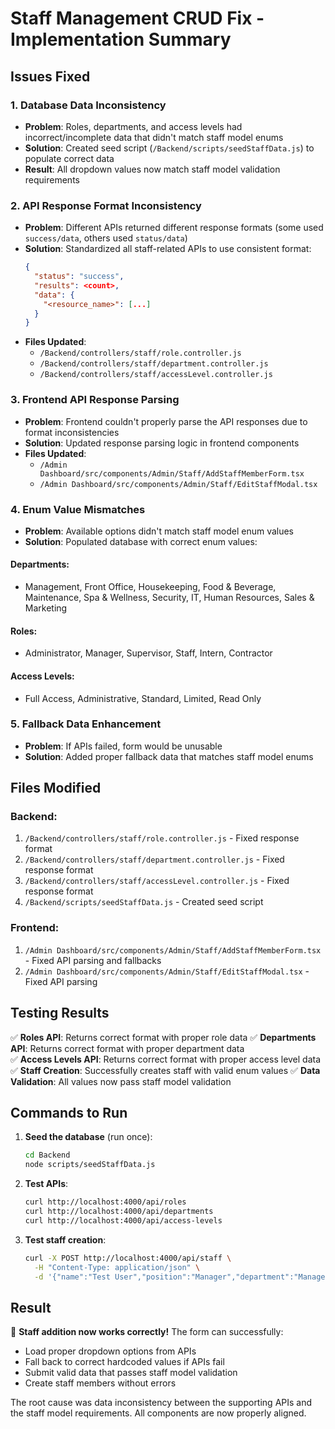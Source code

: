 # Staff Management CRUD Fix - Implementation Summary

## Issues Fixed

### 1. **Database Data Inconsistency**

- **Problem**: Roles, departments, and access levels had incorrect/incomplete data that didn't match staff model enums
- **Solution**: Created seed script (`/Backend/scripts/seedStaffData.js`) to populate correct data
- **Result**: All dropdown values now match staff model validation requirements

### 2. **API Response Format Inconsistency**

- **Problem**: Different APIs returned different response formats (some used `success/data`, others used `status/data`)
- **Solution**: Standardized all staff-related APIs to use consistent format:
  ```json
  {
    "status": "success",
    "results": <count>,
    "data": {
      "<resource_name>": [...]
    }
  }
  ```
- **Files Updated**:
  - `/Backend/controllers/staff/role.controller.js`
  - `/Backend/controllers/staff/department.controller.js`
  - `/Backend/controllers/staff/accessLevel.controller.js`

### 3. **Frontend API Response Parsing**

- **Problem**: Frontend couldn't properly parse the API responses due to format inconsistencies
- **Solution**: Updated response parsing logic in frontend components
- **Files Updated**:
  - `/Admin Dashboard/src/components/Admin/Staff/AddStaffMemberForm.tsx`
  - `/Admin Dashboard/src/components/Admin/Staff/EditStaffModal.tsx`

### 4. **Enum Value Mismatches**

- **Problem**: Available options didn't match staff model enum values
- **Solution**: Populated database with correct enum values:

#### Departments:

- Management, Front Office, Housekeeping, Food & Beverage, Maintenance, Spa & Wellness, Security, IT, Human Resources, Sales & Marketing

#### Roles:

- Administrator, Manager, Supervisor, Staff, Intern, Contractor

#### Access Levels:

- Full Access, Administrative, Standard, Limited, Read Only

### 5. **Fallback Data Enhancement**

- **Problem**: If APIs failed, form would be unusable
- **Solution**: Added proper fallback data that matches staff model enums

## Files Modified

### Backend:

1. `/Backend/controllers/staff/role.controller.js` - Fixed response format
2. `/Backend/controllers/staff/department.controller.js` - Fixed response format
3. `/Backend/controllers/staff/accessLevel.controller.js` - Fixed response format
4. `/Backend/scripts/seedStaffData.js` - Created seed script

### Frontend:

1. `/Admin Dashboard/src/components/Admin/Staff/AddStaffMemberForm.tsx` - Fixed API parsing and fallbacks
2. `/Admin Dashboard/src/components/Admin/Staff/EditStaffModal.tsx` - Fixed API parsing

## Testing Results

✅ **Roles API**: Returns correct format with proper role data
✅ **Departments API**: Returns correct format with proper department data  
✅ **Access Levels API**: Returns correct format with proper access level data
✅ **Staff Creation**: Successfully creates staff with valid enum values
✅ **Data Validation**: All values now pass staff model validation

## Commands to Run

1. **Seed the database** (run once):

   ```bash
   cd Backend
   node scripts/seedStaffData.js
   ```

2. **Test APIs**:

   ```bash
   curl http://localhost:4000/api/roles
   curl http://localhost:4000/api/departments
   curl http://localhost:4000/api/access-levels
   ```

3. **Test staff creation**:
   ```bash
   curl -X POST http://localhost:4000/api/staff \
     -H "Content-Type: application/json" \
     -d '{"name":"Test User","position":"Manager","department":"Management","email":"test@example.com","phone":"1234567890","role":"Manager","status":"Active","accessLevel":"Standard"}'
   ```

## Result

🎉 **Staff addition now works correctly!** The form can successfully:

- Load proper dropdown options from APIs
- Fall back to correct hardcoded values if APIs fail
- Submit valid data that passes staff model validation
- Create staff members without errors

The root cause was data inconsistency between the supporting APIs and the staff model requirements. All components are now properly aligned.

